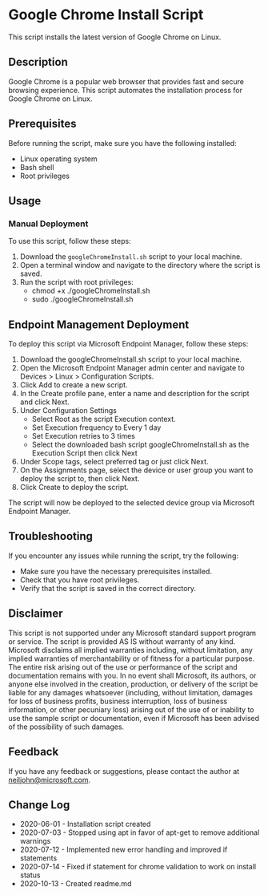 # Google Chrome Install Script

This script installs the latest version of Google Chrome on Linux.

## Description

Google Chrome is a popular web browser that provides fast and secure browsing experience. This script automates the installation process for Google Chrome on Linux.

## Prerequisites

Before running the script, make sure you have the following installed:

- Linux operating system
- Bash shell
- Root privileges

## Usage

### Manual Deployment
To use this script, follow these steps:

1. Download the `googleChromeInstall.sh` script to your local machine.
2. Open a terminal window and navigate to the directory where the script is saved.
3. Run the script with root privileges:
    - chmod +x ./googleChromeInstall.sh
    - sudo ./googleChromeInstall.sh

## Endpoint Management Deployment
To deploy this script via Microsoft Endpoint Manager, follow these steps:

1. Download the googleChromeInstall.sh script to your local machine.
2. Open the Microsoft Endpoint Manager admin center and navigate to Devices > Linux > Configuration Scripts.
3. Click Add to create a new script.
4. In the Create profile pane, enter a name and description for the script and click Next.
5. Under Configuration Settings
    - Select Root as the script Execution context.
    - Set Execution frequency to Every 1 day
    - Set Execution retries to 3 times
    - Select the downloaded bash script googleChromeInstall.sh as the Execution Script then click Next
6. Under Scope tags, select preferred tag or just click Next.
7. On the Assignments page, select the device or user group you want to deploy the script to, then click Next.
8. Click Create to deploy the script.

The script will now be deployed to the selected device group via Microsoft Endpoint Manager.

## Troubleshooting
If you encounter any issues while running the script, try the following:
- Make sure you have the necessary prerequisites installed.
- Check that you have root privileges.
- Verify that the script is saved in the correct directory.

## Disclaimer
This script is not supported under any Microsoft standard support program or service. The script is provided AS IS without warranty of any kind. Microsoft disclaims all implied warranties including, without limitation, any implied warranties of merchantability or of fitness for a particular purpose. The entire risk arising out of the use or performance of the script and documentation remains with you. In no event shall Microsoft, its authors, or anyone else involved in the creation, production, or delivery of the script be liable for any damages whatsoever (including, without limitation, damages for loss of business profits, business interruption, loss of business information, or other pecuniary loss) arising out of the use of or inability to use the sample script or documentation, even if Microsoft has been advised of the possibility of such damages.

## Feedback
If you have any feedback or suggestions, please contact the author at neiljohn@microsoft.com.

## Change Log
- 2020-06-01 - Installation script created
- 2020-07-03 - Stopped using apt in favor of apt-get to remove additional warnings
- 2020-07-12 - Implemented new error handling and improved if statements
- 2020-07-14 - Fixed if statement for chrome validation to work on install status
- 2020-10-13 - Created readme.md
